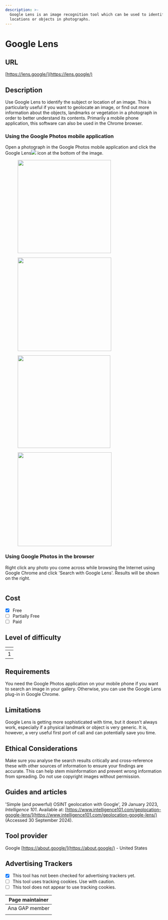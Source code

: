 ```yaml
---
description: >-
  Google Lens is an image recognition tool which can be used to identify
  locations or objects in photographs.
---
```


# Google Lens

## URL

[https://lens.google/](https://lens.google/)

## Description

Use Google Lens to identify the subject or location of an image. This is particularly useful if you want to geolocate an image, or find out more information about the objects, landmarks or vegetation in a photograph in order to better understand its contents. Primarily a mobile phone application, this software can also be used in the Chrome browser.&#x20;

### Using the Google Photos mobile application&#x20;

Open a photograph in the Google Photos mobile application and click the Google Lens![](<.gitbook/assets/image (3).png>)  icon at the bottom of the image.&#x20;

<div align="left">

<figure><img src=".gitbook/assets/image.png" alt="" width="298"><figcaption></figcaption></figure>

 

<figure><img src=".gitbook/assets/2.PNG" alt="" width="299"><figcaption></figcaption></figure>

</div>

<div align="left">

<figure><img src=".gitbook/assets/3.PNG" alt="" width="296"><figcaption></figcaption></figure>

 

<figure><img src=".gitbook/assets/4.PNG" alt="" width="300"><figcaption></figcaption></figure>

</div>

### Using Google Photos in the browser&#x20;

Right click any photo you come across while browsing the Internet using Google Chrome and click 'Search with Google Lens'. Results will be shown on the right.&#x20;

<figure><img src=".gitbook/assets/image (6).png" alt=""><figcaption></figcaption></figure>

## Cost

* [x] Free
* [ ] Partially Free
* [ ] Paid

## Level of difficulty

<table><thead><tr><th data-type="rating" data-max="5"></th></tr></thead><tbody><tr><td>1</td></tr></tbody></table>

## Requirements

You need the Google Photos application on your mobile phone if you want to search an image in your gallery. Otherwise, you can use the Google Lens plug-in in Google Chrome.

## Limitations

Google Lens is getting more sophisticated with time, but it doesn't always work, especially if a physical landmark or object is very generic. It is, however, a very useful first port of call and can potentially  save you time.

## Ethical Considerations

Make sure you analyse the search results critically and cross-reference these with other sources of information to ensure your findings are accurate. This can help stem misinformation and prevent wrong information from spreading. Do not use copyright images without permission.&#x20;

## Guides and articles

'Simple (and powerful) OSINT geolocation with Google', 29 January 2023, _Intelligence 101_. Available at: [https://www.intelligence101.com/geolocation-google-lens/](https://www.intelligence101.com/geolocation-google-lens/) (Accessed 30 September 2024).

## Tool provider

Google [https://about.google/](https://about.google/) - United States

## Advertising Trackers

* [x] This tool has not been checked for advertising trackers yet.
* [ ] This tool uses tracking cookies. Use with caution.
* [ ] This tool does not appear to use tracking cookies.

| Page maintainer |
| --------------- |
| Ana GAP member  |
|                 |
